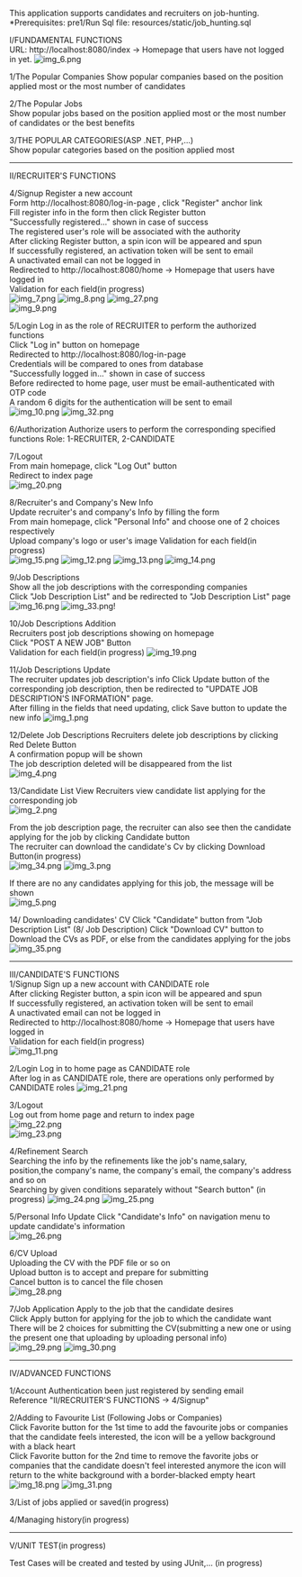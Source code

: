 This application supports candidates and recruiters on job-hunting.
*Prerequisites:
pre1/Run Sql file: resources/static/job_hunting.sql

I/FUNDAMENTAL FUNCTIONS  
URL: http://localhost:8080/index -> Homepage that users have not logged in yet.
![img_6.png](img_6.png)

1/The Popular Companies
Show popular companies based on the position applied most or the most number of candidates  

2/The Popular Jobs  
Show popular jobs based on the position applied most or the most number of candidates or the best benefits

3/THE POPULAR CATEGORIES(ASP .NET, PHP,...)  
Show popular categories based on the position applied most  

---
II/RECRUITER'S FUNCTIONS  

4/Signup
Register a new account  
Form http://localhost:8080/log-in-page , click "Register" anchor link   
Fill register info in the form then click Register button  
"Successfully registered..." shown in case of success  
The registered user's role will be associated with the authority  
After clicking Register button, a spin icon will be appeared and spun  
If successfully registered, an activation token will be sent to email  
A unactivated email can not be logged in  
Redirected to http://localhost:8080/home -> Homepage that users have logged in  
Validation for each field(in progress)  
![img_7.png](img_7.png)
![img_8.png](img_8.png)
![img_27.png](img_27.png)  
![img_9.png](img_9.png)

5/Login
Log in as the role of RECRUITER to perform the authorized functions   
Click "Log in" button on homepage  
Redirected to http://localhost:8080/log-in-page  
Credentials will be compared to ones from database  
"Successfully logged in..." shown in case of success  
Before redirected to home page, user must be email-authenticated with OTP code     
A random 6 digits for the authentication will be sent to email  
![img_10.png](img_10.png)
![img_32.png](img_32.png)


6/Authorization
Authorize users to perform the corresponding specified functions
Role: 1-RECRUITER, 2-CANDIDATE

7/Logout  
From main homepage, click "Log Out" button  
Redirect to index page  
![img_20.png](img_20.png)

8/Recruiter's and Company's New Info  
Update recruiter's and company's Info by filling the form  
From main homepage, click "Personal Info" and choose one of 2 choices respectively  
Upload company's logo or user's image
Validation for each field(in progress)  
![img_15.png](img_15.png)
![img_12.png](img_12.png)
![img_13.png](img_13.png)
![img_14.png](img_14.png)

9/Job Descriptions  
Show all the job descriptions with the corresponding companies  
Click "Job Description List" and be redirected to "Job Description List" page  
![img_16.png](img_16.png)
![img_33.png](img_33.png)!

10/Job Descriptions Addition  
Recruiters post job descriptions showing on homepage  
Click "POST A NEW JOB" Button  
Validation for each field(in progress)
![img_19.png](img_19.png)  

11/Job Descriptions Update  
The recruiter updates job description's info
Click Update button of the corresponding job description, then be redirected to "UPDATE JOB DESCRIPTION'S INFORMATION" page.    
After filling in the fields that need updating, click Save button to update the new info
![img_1.png](img_1.png)    

12/Delete Job Descriptions 
Recruiters delete job descriptions by clicking Red Delete Button  
A confirmation popup will be shown  
The job description deleted will be disappeared from the list  
![img_4.png](img_4.png)

13/Candidate List View
Recruiters view candidate list applying for the corresponding job  
![img_2.png](img_2.png)  

From the job description page, the recruiter can also see then the candidate applying for the job by clicking Candidate button  
The recruiter can download the candidate's Cv by clicking Download Button(in progress)  
![img_34.png](img_34.png)
![img_3.png](img_3.png)

If there are no any candidates applying for this job, the message will be shown  
![img_5.png](img_5.png)

14/ Downloading candidates' CV
Click "Candidate" button from "Job Description List" (8/ Job Description)
Click "Download CV" button to Download the CVs as PDF, or else from the candidates applying for the jobs    
![img_35.png](img_35.png)

---
III/CANDIDATE'S FUNCTIONS  
1/Signup 
Sign up a new account with CANDIDATE role  
After clicking Register button, a spin icon will be appeared and spun  
If successfully registered, an activation token will be sent to email  
A unactivated email can not be logged in  
Redirected to http://localhost:8080/home -> Homepage that users have logged in  
Validation for each field(in progress)  
![img_11.png](img_11.png)  

2/Login 
Log in to home page as CANDIDATE role  
After log in as CANDIDATE role, there are operations only performed by CANDIDATE roles
![img_21.png](img_21.png)  

3/Logout  
Log out from home page and return to index page  
![img_22.png](img_22.png)  
![img_23.png](img_23.png)  

4/Refinement Search  
Searching the info by the refinements like the job's name,salary, position,the company's name, the company's email, the company's address and so on  
Searching by given conditions separately without "Search button" (in progress)
![img_24.png](img_24.png)
![img_25.png](img_25.png)

5/Personal Info Update 
Click "Candidate's Info" on navigation menu to update candidate's information  
![img_26.png](img_26.png)

6/CV Upload  
Uploading the CV with the PDF file or so on  
Upload button is to accept and prepare for submitting  
Cancel button is to cancel the file chosen  
![img_28.png](img_28.png)

7/Job Application 
Apply to the job that the candidate desires  
Click Apply button for applying for the job to which the candidate want  
There will be 2 choices for submitting the CV(submitting a new one or using the present one that uploading by uploading personal info)  
![img_29.png](img_29.png)
![img_30.png](img_30.png)

---
IV/ADVANCED FUNCTIONS  

1/Account Authentication been just registered by sending email  
Reference "II/RECRUITER'S FUNCTIONS -> 4/Signup"  

2/Adding to Favourite List (Following Jobs or Companies)  
Click Favorite button for the 1st time to add the favourite jobs or companies that the candidate feels interested, the icon will be a yellow background with a black heart  
Click Favorite button for the 2nd time to remove the favorite jobs or companies that the candidate doesn't feel interested anymore the icon will return to the white background with a border-blacked empty heart  
![img_18.png](img_18.png)
![img_31.png](img_31.png)

3/List of jobs applied or saved(in progress)  

4/Managing history(in progress)

------
V/UNIT TEST(in progress)

Test Cases will be created and tested by using JUnit,... (in progress)
